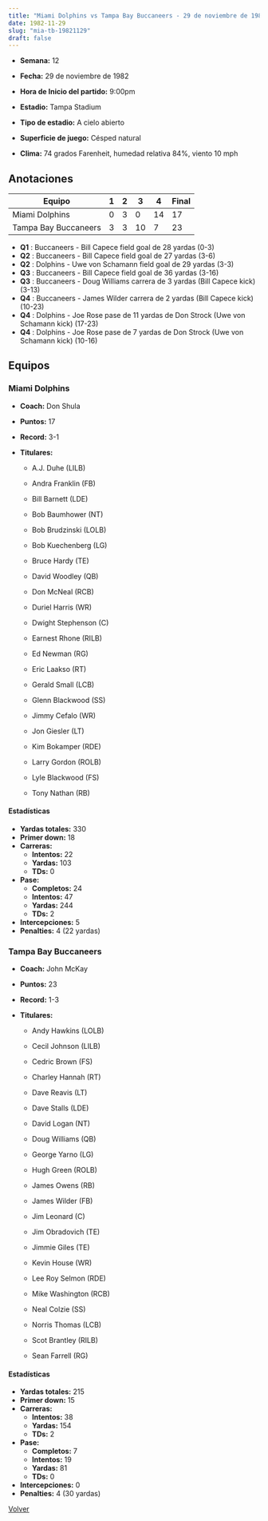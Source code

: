```yaml
---
title: "Miami Dolphins vs Tampa Bay Buccaneers - 29 de noviembre de 1982"
date: 1982-11-29
slug: "mia-tb-19821129"
draft: false
---
```


* **Semana:** 12
* **Fecha:** 29 de noviembre de 1982

* **Hora de Inicio del partido:** 9:00pm
* **Estadio:** Tampa Stadium
* **Tipo de estadio:** A cielo abierto
* **Superficie de juego:** Césped natural
* **Clima:** 74 grados Farenheit, humedad relativa 84%, viento 10 mph





## Anotaciones
| Equipo | 1 | 2 | 3 | 4 | Final |
|--------|---|---|---|---|-------|
| Miami Dolphins  | 0 | 3 | 0 | 14  | 17 |
| Tampa Bay Buccaneers  | 3 | 3 | 10 | 7  | 23 |
* **Q1** : Buccaneers - Bill Capece field goal de 28 yardas (0-3)
* **Q2** : Buccaneers - Bill Capece field goal de 27 yardas (3-6)
* **Q2** : Dolphins - Uwe von Schamann field goal de 29 yardas (3-3)
* **Q3** : Buccaneers - Bill Capece field goal de 36 yardas (3-16)
* **Q3** : Buccaneers - Doug Williams carrera de 3 yardas (Bill Capece kick) (3-13)
* **Q4** : Buccaneers - James Wilder carrera de 2 yardas (Bill Capece kick) (10-23)
* **Q4** : Dolphins - Joe Rose pase de 11 yardas de Don Strock (Uwe von Schamann kick) (17-23)
* **Q4** : Dolphins - Joe Rose pase de 7 yardas de Don Strock (Uwe von Schamann kick) (10-16)


## Equipos


### Miami Dolphins
* **Coach:** Don Shula
* **Puntos:** 17
* **Record:** 3-1
* **Titulares:** 

  * A.J. Duhe (LILB) 

  * Andra Franklin (FB) 

  * Bill Barnett (LDE) 

  * Bob Baumhower (NT) 

  * Bob Brudzinski (LOLB) 

  * Bob Kuechenberg (LG) 

  * Bruce Hardy (TE) 

  * David Woodley (QB) 

  * Don McNeal (RCB) 

  * Duriel Harris (WR) 

  * Dwight Stephenson (C) 

  * Earnest Rhone (RILB) 

  * Ed Newman (RG) 

  * Eric Laakso (RT) 

  * Gerald Small (LCB) 

  * Glenn Blackwood (SS) 

  * Jimmy Cefalo (WR) 

  * Jon Giesler (LT) 

  * Kim Bokamper (RDE) 

  * Larry Gordon (ROLB) 

  * Lyle Blackwood (FS) 

  * Tony Nathan (RB) 

#### Estadísticas
* **Yardas totales:** 330
* **Primer down:** 18
* **Carreras:**
  * **Intentos:** 22
  * **Yardas:** 103
  * **TDs:** 0
* **Pase:**
  * **Completos:** 24
  * **Intentos:** 47
  * **Yardas:** 244
  * **TDs:** 2
* **Intercepciones:** 5
* **Penalties:** 4 (22 yardas)

### Tampa Bay Buccaneers
* **Coach:** John McKay
* **Puntos:** 23
* **Record:** 1-3
* **Titulares:** 

  * Andy Hawkins (LOLB) 

  * Cecil Johnson (LILB) 

  * Cedric Brown (FS) 

  * Charley Hannah (RT) 

  * Dave Reavis (LT) 

  * Dave Stalls (LDE) 

  * David Logan (NT) 

  * Doug Williams (QB) 

  * George Yarno (LG) 

  * Hugh Green (ROLB) 

  * James Owens (RB) 

  * James Wilder (FB) 

  * Jim Leonard (C) 

  * Jim Obradovich (TE) 

  * Jimmie Giles (TE) 

  * Kevin House (WR) 

  * Lee Roy Selmon (RDE) 

  * Mike Washington (RCB) 

  * Neal Colzie (SS) 

  * Norris Thomas (LCB) 

  * Scot Brantley (RILB) 

  * Sean Farrell (RG) 

#### Estadísticas
* **Yardas totales:** 215
* **Primer down:** 15
* **Carreras:**
  * **Intentos:** 38
  * **Yardas:** 154
  * **TDs:** 2
* **Pase:**
  * **Completos:** 7
  * **Intentos:** 19
  * **Yardas:** 81
  * **TDs:** 0
* **Intercepciones:** 0
* **Penalties:** 4 (30 yardas)


[Volver](/historia/1982)
